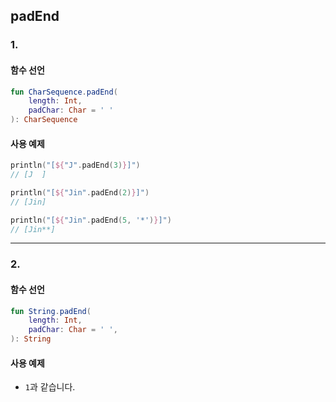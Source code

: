 ## padEnd

### 1.

#### 함수 선언
```kotlin
fun CharSequence.padEnd(
    length: Int, 
    padChar: Char = ' '
): CharSequence
```

#### 사용 예제
```kotlin
println("[${"J".padEnd(3)}]")
// [J  ]

println("[${"Jin".padEnd(2)}]")
// [Jin]

println("[${"Jin".padEnd(5, '*')}]")
// [Jin**]
```

---

### 2.

#### 함수 선언
```kotlin
fun String.padEnd(
    length: Int,
    padChar: Char = ' ',
): String
```

#### 사용 예제
- `1`과 같습니다.
